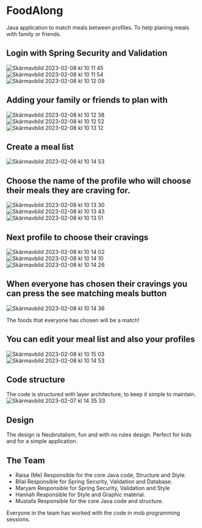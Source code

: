 # FoodAlong
Java application to match meals between profiles. To help planing meals with family or friends.


## Login with Spring Security and Validation
![Skärmavbild 2023-02-08 kl  10 11 45](https://user-images.githubusercontent.com/56631651/217489856-b718026d-8020-481b-93e1-cba3531e6142.png)
![Skärmavbild 2023-02-08 kl  10 11 54](https://user-images.githubusercontent.com/56631651/217489911-45c02aab-57b0-4614-8972-56c2fbfc6a7e.png)
![Skärmavbild 2023-02-08 kl  10 12 09](https://user-images.githubusercontent.com/56631651/217490051-e22bed5d-9042-440c-911e-8025b314e561.png)

## Adding your family or friends to plan with
![Skärmavbild 2023-02-08 kl  10 12 38](https://user-images.githubusercontent.com/56631651/217490075-9dc521de-78e8-4fe1-986d-e7a4c207506a.png)
![Skärmavbild 2023-02-08 kl  10 12 52](https://user-images.githubusercontent.com/56631651/217490115-9cbd8a13-144a-4696-a85d-b917ddbcf247.png)
![Skärmavbild 2023-02-08 kl  10 13 12](https://user-images.githubusercontent.com/56631651/217490151-fd4c8f08-9279-4e98-a47d-84a537b0a9d2.png)

## Create a meal list
![Skärmavbild 2023-02-08 kl  10 14 53](https://user-images.githubusercontent.com/56631651/217490269-6ed691c3-1e7d-47f2-b0d0-6321e40641be.png)

## Choose the name of the profile who will choose their meals they are craving for.
![Skärmavbild 2023-02-08 kl  10 13 30](https://user-images.githubusercontent.com/56631651/217490601-4a15a942-a48b-4237-9445-a5fc0c73867d.png)
![Skärmavbild 2023-02-08 kl  10 13 43](https://user-images.githubusercontent.com/56631651/217490654-b4b893b4-2d2d-449a-8cec-bc4fbf389dc7.png)
![Skärmavbild 2023-02-08 kl  10 13 51](https://user-images.githubusercontent.com/56631651/217490697-10823cd4-67ec-4730-91ea-5b51fa172c19.png)

## Next profile to choose their cravings
![Skärmavbild 2023-02-08 kl  10 14 02](https://user-images.githubusercontent.com/56631651/217490783-720d9d04-7a3a-4b43-9e16-904a94182b57.png)
![Skärmavbild 2023-02-08 kl  10 14 10](https://user-images.githubusercontent.com/56631651/217490836-501e0306-d9b9-4cbd-9be3-17b711fb0658.png)
![Skärmavbild 2023-02-08 kl  10 14 26](https://user-images.githubusercontent.com/56631651/217490917-53b35af0-5654-40e0-9b15-65603d8f1dbf.png)

## When everyone has chosen their cravings you can press the see matching meals button
![Skärmavbild 2023-02-08 kl  10 14 36](https://user-images.githubusercontent.com/56631651/217491153-4f9a45ca-2055-4430-8590-33db58804634.png)

The foods that everyone has chosen will be a match!

## You can edit your meal list and also your profiles
![Skärmavbild 2023-02-08 kl  10 15 03](https://user-images.githubusercontent.com/56631651/217491523-d3c03759-30e5-4012-a09c-31863124ec0d.png)
![Skärmavbild 2023-02-08 kl  10 14 53](https://user-images.githubusercontent.com/56631651/217491527-ca1c2fee-cfc8-41fb-bda0-232d0b0e3183.png)

## Code structure
The code is structured with layer architecture, to keep it simple to maintain. 
![Skärmavbild 2023-02-07 kl  14 35 33](https://user-images.githubusercontent.com/56631651/217491756-9c3a76b8-73b8-4685-8419-25332972ccb2.png)

## Design
The design is Neubrutalism, fun and with no rules design. Perfect for kids and for a simple application. 

## The Team
- Raisa (Me) Responsible for the core Java code, Structure and Style. 
- Bilal Responsible for Spring Security, Validation and Database.
- Maryam Responsible for Spring Security, Validation and Style
- Hannah Responsible for Style and Graphic material.
- Mustafa Responsible for the core Java code and structure.

Everyone in the team has worked with the code in mob programming sessions.

